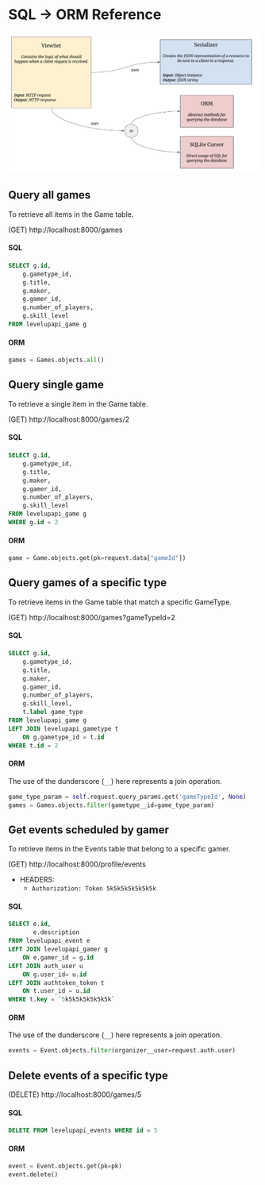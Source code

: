 # SQL -> ORM Reference

![relationship between viewset, serializer, and ORM/SQL](./images/django-rest-actors.png)

## Query all games

To retrieve all items in the Game table.

(GET) http://localhost:8000/games

#### SQL

```sql
SELECT g.id,
    g.gametype_id,
    g.title,
    g.maker,
    g.gamer_id,
    g.number_of_players,
    g.skill_level
FROM levelupapi_game g
```

#### ORM

```py
games = Games.objects.all()
```

## Query single game

To retrieve a single item in the Game table.

(GET) http://localhost:8000/games/2

#### SQL

```sql
SELECT g.id,
    g.gametype_id,
    g.title,
    g.maker,
    g.gamer_id,
    g.number_of_players,
    g.skill_level
FROM levelupapi_game g
WHERE g.id = 2
```

#### ORM

```py
game = Game.objects.get(pk=request.data["gameId"])
```

## Query games of a specific type

To retrieve items in the Game table that match a specific GameType.

(GET) http://localhost:8000/games?gameTypeId=2

#### SQL

```sql
SELECT g.id,
    g.gametype_id,
    g.title,
    g.maker,
    g.gamer_id,
    g.number_of_players,
    g.skill_level,
    t.label game_type
FROM levelupapi_game g
LEFT JOIN levelupapi_gametype t
    ON g.gametype_id = t.id
WHERE t.id = 2
```

#### ORM

The use of the dunderscore (`__`) here represents a join operation.

```py
game_type_param = self.request.query_params.get('gameTypeId', None)
games = Games.objects.filter(gametype__id=game_type_param)
```

## Get events scheduled by gamer

To retrieve items in the Events table that belong to a specific gamer.

(GET) http://localhost:8000/profile/events
- HEADERS:
    * `Authorization: Token 5k5k5k5k5k5k5k`

#### SQL

```sql
SELECT e.id,
       e.description
FROM levelupapi_event e
LEFT JOIN levelupapi_gamer g
    ON e.gamer_id = g.id
LEFT JOIN auth_user u
    ON g.user_id= u.id
LEFT JOIN authtoken_token t
    ON t.user_id = u.id
WHERE t.key = `5k5k5k5k5k5k5k`
```

#### ORM

The use of the dunderscore (`__`) here represents a join operation.

```py
events = Event.objects.filter(organizer__user=request.auth.user)
```

## Delete events of a specific type


(DELETE) http://localhost:8000/games/5

#### SQL

```sql
DELETE FROM levelupapi_events WHERE id = 5
```

#### ORM

```py
event = Event.objects.get(pk=pk)
event.delete()
```




